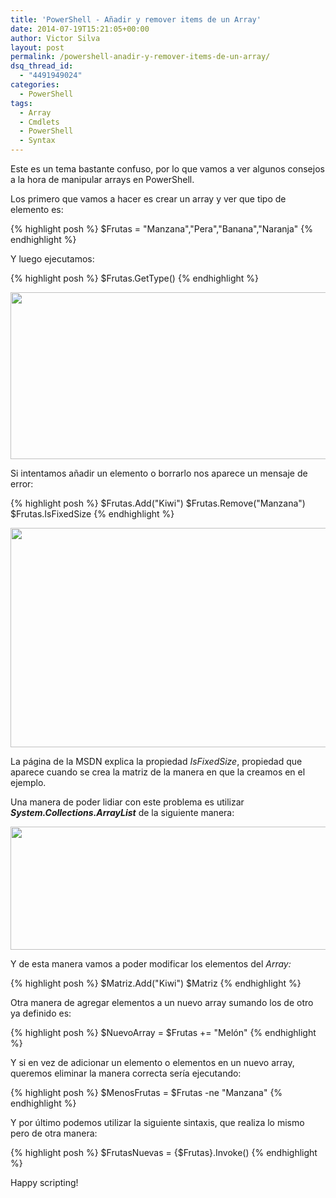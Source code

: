 ```yaml
---
title: 'PowerShell - Añadir y remover items de un Array'
date: 2014-07-19T15:21:05+00:00
author: Victor Silva
layout: post
permalink: /powershell-anadir-y-remover-items-de-un-array/
dsq_thread_id:
  - "4491949024"
categories:
  - PowerShell
tags:
  - Array
  - Cmdlets
  - PowerShell
  - Syntax
---
```

Este es un tema bastante confuso, por lo que vamos a ver algunos consejos a la hora de manipular arrays en PowerShell.

Los primero que vamos a hacer es crear un array y ver que tipo de elemento es:

{% highlight posh %}
$Frutas = "Manzana","Pera","Banana","Naranja"
{% endhighlight %}

Y luego ejecutamos:

{% highlight posh %}
$Frutas.GetType()
{% endhighlight %}

<img class="alignnone" src="https://lh4.googleusercontent.com/-Pixpgm8QK68/U95MRodMPQI/AAAAAAAAFQo/4NDfpPIRyXo/w700-h267-no/PS_Array_1.png" alt="" width="700" height="267" />

Si intentamos añadir un elemento o borrarlo nos aparece un mensaje de error:

{% highlight posh %}
$Frutas.Add("Kiwi")
$Frutas.Remove("Manzana")
$Frutas.IsFixedSize
{% endhighlight %}

<img class="alignnone" src="https://lh6.googleusercontent.com/-U4AY7zL22L4/VAUMk1NVZiI/AAAAAAAAFms/fo9qEqohhlc/w877-h351-no/PS_Arrays_2.png" alt="" width="877" height="351" />

La página de la MSDN explica la propiedad _IsFixedSize_, propiedad que aparece cuando se crea la matriz de la manera en que la creamos en el ejemplo.

Una manera de poder lidiar con este problema es utilizar **_System.Collections.ArrayList_** de la siguiente manera:

<img class="alignnone" src="https://lh5.googleusercontent.com/-yull0nPME3E/VAUSLOYxDLI/AAAAAAAAFnA/tYgeJHZ-NpY/w877-h197-no/PS_Arrays_3.png" alt="" width="877" height="197" />

Y de esta manera vamos a poder modificar los elementos del _Array:_

{% highlight posh %}
$Matriz.Add("Kiwi")
$Matriz
{% endhighlight %}

Otra manera de agregar elementos a un nuevo array sumando los de otro ya definido es:

{% highlight posh %}
$NuevoArray = $Frutas += "Melón"
{% endhighlight %}

Y si en vez de adicionar un elemento o elementos en un nuevo array, queremos eliminar la manera correcta sería ejecutando:

{% highlight posh %}
$MenosFrutas = $Frutas -ne "Manzana"
{% endhighlight %}

Y por último podemos utilizar la siguiente sintaxis, que realiza lo mismo pero de otra manera:

{% highlight posh %}
$FrutasNuevas = {$Frutas}.Invoke()
{% endhighlight %}

Happy scripting!